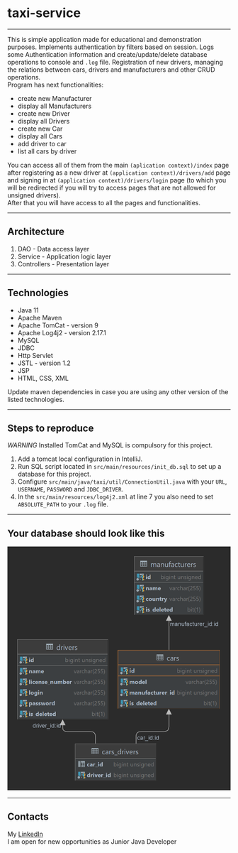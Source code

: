 # taxi-service
***
This is simple application made for educational and demonstration purposes. Implements authentication by filters based on session. Logs some Authentication information and create/update/delete database operations to console and ```.log``` file. Registration of new drivers, managing the relations between cars, drivers and manufacturers and other CRUD operations.  
Program has next functionalities:
- create new Manufacturer
- display all Manufacturers
- create new Driver
- display all Drivers
- create new Car
- display all Cars
- add driver to car
- list all cars by driver

You can access all of them from the main ```(aplication context)/index``` page  
after registering as a new driver at ```(application context)/drivers/add``` page  
and signing in at ```(application context)/drivers/login``` page (to which you will be redirected if you will try to access pages that are not allowed for unsigned drivers).  
After that you will have access to all the pages and functionalities.

---
## Architecture
1. DAO - Data access layer
2. Service - Application logic layer
3. Controllers - Presentation layer
---
## Technologies
- Java 11
- Apache Maven
- Apache TomCat - version 9
- Apache Log4j2 - version 2.17.1
- MySQL
- JDBC
- Http Servlet
- JSTL - version 1.2
- JSP
- HTML, CSS, XML
 
Update maven dependencies in case you are using any other version of the listed technologies.

---
## Steps to reproduce
*WARNING* Installed TomCat and MySQL is compulsory for this project.
1. Add a tomcat local configuration in IntelliJ.
2. Run SQL script located in ```src/main/resources/init_db.sql``` to set up a database for this project.
3. Configure ```src/main/java/taxi/util/ConnectionUtil.java``` with your ```URL```, ```USERNAME```, ```PASSWORD``` and ```JDBC_DRIVER```.
4. In the ```src/main/resources/log4j2.xml``` at line 7 you also need to set ```ABSOLUTE_PATH``` to your ```.log``` file.

---
## Your database should look like this

![Alt text](readme.images/taxi-database-image.png?raw=true "Database")

---
## Contacts
My [LinkedIn](https://www.linkedin.com/in/vadym-turchenko-6b5884209/)  
I am open for new opportunities as Junior Java Developer